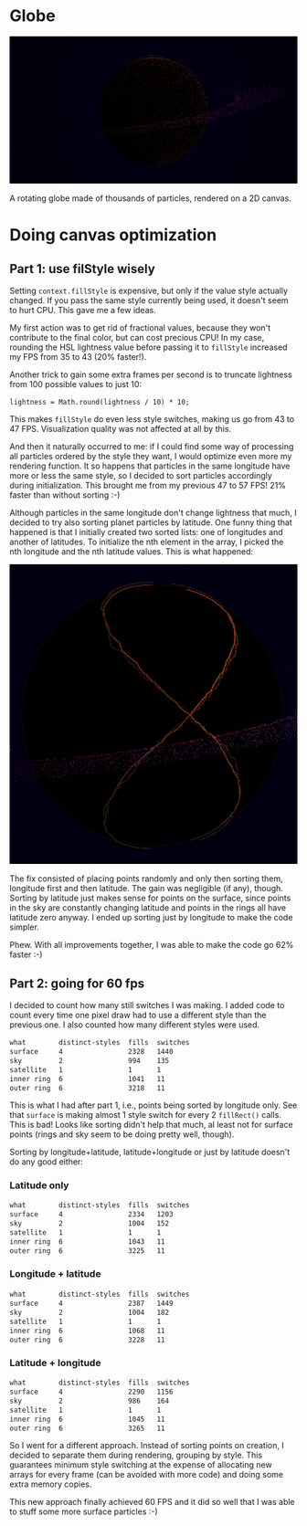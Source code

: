 
# Globe

![](screenshot.png)

A rotating globe made of thousands of particles, rendered on a 2D canvas.

# Doing canvas optimization

## Part 1: use filStyle wisely

Setting `context.fillStyle` is expensive, but only if the value style actually changed. If you pass the same style currently being used, it doesn't seem to hurt CPU. This gave me a few ideas.

My first action was to get rid of fractional values, because they won't contribute to the final color, but can cost precious CPU! In my case, rounding the HSL lightness value before passing it to `fillStyle` increased my FPS from 35 to 43 (20% faster!).

Another trick to gain some extra frames per second is to truncate lightness from 100 possible values to just 10:

    lightness = Math.round(lightness / 10) * 10;

This makes `fillStyle` do even less style switches, making us go from 43 to 47 FPS. Visualization quality was not affected at all by this.

And then it naturally occurred to me: if I could find some way of processing all particles ordered by the style they want, I would optimize even more my rendering function. It so happens that particles in the same longitude have more or less the same style, so I decided to sort particles accordingly during initialization. This brought me from my previous 47 to 57 FPS! 21% faster than without sorting :-)

Although particles in the same longitude don't change lightness that much, I decided to try also sorting planet particles by latitude. One funny thing that happened is that I initially created two sorted lists: one of longitudes and another of latitudes. To initialize the nth element in the array, I picked the nth longitude and the nth latitude values. This is what happened:

![](sorting-gone-wrong.png)

The fix consisted of placing points randomly and only then sorting them, longitude first and then latitude. The gain was negligible (if any), though. Sorting by latitude just makes sense for points on the surface, since points in the sky are constantly changing latitude and points in the rings all have latitude zero anyway. I ended up sorting just by longitude to make the code simpler.

Phew. With all improvements together, I was able to make the code go 62% faster :-)

## Part 2: going for 60 fps

I decided to count how many still switches I was making. I added code to count every time one pixel draw had to use a different style than the previous one. I also counted how many different styles were used.

    what        distinct-styles  fills  switches
    surface     4                2328   1440
    sky         2                994    135
    satellite   1                1      1
    inner ring  6                1041   11
    outer ring  6                3218   11

This is what I had after part 1, i.e., points being sorted by longitude only. See that `surface` is making almost 1 style switch for every 2 `fillRect()` calls. This is bad! Looks like sorting didn't help that much, al least not for surface points (rings and sky seem to be doing pretty well, though).

Sorting by longitude+latitude, latitude+longitude or just by latitude doesn't do any good either:

### Latitude only

    what        distinct-styles  fills  switches
    surface     4                2334   1203
    sky         2                1004   152
    satellite   1                1      1
    inner ring  6                1043   11
    outer ring  6                3225   11

### Longitude + latitude

    what        distinct-styles  fills  switches
    surface     4                2387   1449
    sky         2                1004   182
    satellite   1                1      1
    inner ring  6                1068   11
    outer ring  6                3228   11

### Latitude + longitude

    what        distinct-styles  fills  switches
    surface     4                2290   1156
    sky         2                986    164
    satellite   1                1      1
    inner ring  6                1045   11
    outer ring  6                3265   11

So I went for a different approach. Instead of sorting points on creation, I decided to separate them during rendering, grouping by style. This guarantees minimum style switching at the expense of allocating new arrays for every frame (can be avoided with more code) and doing some extra memory copies.

This new approach finally achieved 60 FPS and it did so well that I was able to stuff some more surface particles :-)
